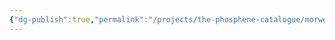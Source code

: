 ```yaml
---
{"dg-publish":true,"permalink":"/projects/the-phosphene-catalogue/morwenna-s-office/","hide":true,"tags":["tpc-location"],"noteIcon":""}
---
```



